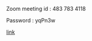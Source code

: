 Zoom meeting id :     483 783 4118

Password :  yqPn3w


[link](https://us02web.zoom.us/j/4837834118?pwd=QzhLeTRPQUV5T0pNNERWUUV1ckdiQT09)
